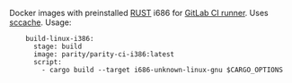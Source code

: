 Docker images with preinstalled [RUST](https://www.rust-lang.org/) i686 for [GitLab CI runner](https://gitlab.com/gitlab-org/gitlab-ci-multi-runner).
Uses [sccache](https://github.com/mozilla/sccache).
Usage:
```
    build-linux-i386:
      stage: build
      image: parity/parity-ci-i386:latest
      script:
        - cargo build --target i686-unknown-linux-gnu $CARGO_OPTIONS
```
